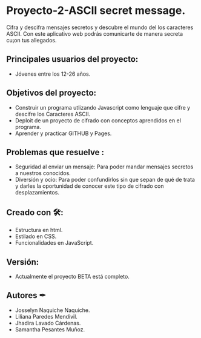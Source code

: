 # Proyecto-2-ASCII secret message.
Cifra y descifra mensajes secretos y descubre el mundo del los caracteres ASCII. Con este aplicativo web podrás comunicarte de manera secreta cu¡on tus allegados.

## Principales usuarios del proyecto:
- Jóvenes entre los 12-26 años.

## Objetivos del proyecto:
- Construir un programa utlizando Javascript como lenguaje que cifre y descifre los Caracteres ASCII.
- Deploit de un proyecto de cifrado con conceptos aprendidos en el programa.
- Aprender y practicar GITHUB y Pages.

## Problemas que resuelve :
- Seguridad al enviar un mensaje: Para poder mandar mensajes secretos a nuestros conocidos.
- Diversión y ocio: Para poder confundirlos sin que sepan de qué de trata y darles la oportunidad de conocer este tipo de cifrado con desplazamientos.

## Creado con 🛠:
* Estructura en html.
* Estilado en CSS.
* Funcionalidades en JavaScript.

## Versión:
* Actualmente el proyecto BETA está completo.

## Autores ✒
* Josselyn Naquiche Naquiche.
* Liliana Paredes Mendivil.
* Jhadira Lavado Cárdenas.
* Samantha Pesantes Muñoz.
